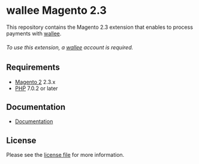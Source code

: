 # wallee Magento 2.3
This repository contains the Magento 2.3 extension that enables to process payments with [wallee](https://www.wallee.com/).

###### To use this extension, a [wallee](https://www.wallee.com/) account is required.

## Requirements

* [Magento 2](https://magento.com/) 2.3.x
* [PHP](http://php.net/) 7.0.2 or later

## Documentation

* [Documentation](https://plugin-documentation.wallee.com/wallee-payment/magento-2.3/1.0.58/docs/en/documentation.html)

## License

Please see the [license file](https://github.com/wallee-payment/magento-2.3/blob/1.0.58/LICENSE) for more information.